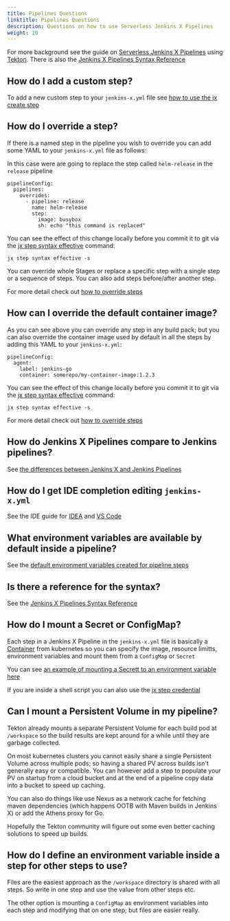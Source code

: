 ```yaml
---
title: Pipelines Questions
linktitle: Pipelines Questions
description: Questions on how to use Serverless Jenkins X Pipelines
weight: 10
---
```


For more background see the guide on [Serverless Jenkins X Pipelines](/docs/concepts/jenkins-x-pipelines/) using [Tekton](https://tekton.dev/). There is also the [Jenkins X Pipelines Syntax Reference](/docs/reference/pipeline-syntax-reference/)

## How do I add a custom step?

To add a new custom step to your `jenkins-x.yml` file see [how to use the jx create step](/docs/concepts/jenkins-x-pipelines/#customizing-the-pipelines)

## How do I override a step?

If there is a named step in the pipeline you wish to override you can add some YAML to your `jenkins-x.yml` file as 
 follows:

In this case were are going to replace the step called `helm-release` in the `release` pipeline

``` 
pipelineConfig:
  pipelines:
    overrides:
      - pipeline: release
        name: helm-release
        step: 
          image: busybox
          sh: echo "this command is replaced"
```   

You can see the effect of this change locally before you commit it to git via the [jx step syntax effective](/commands/jx_step_syntax_effective/) command:

``` 
jx step syntax effective -s
```

You can override whole Stages or replace a specific step with a single step or a sequence of steps. You can also add steps before/after another step.

For more detail check out [how to override steps](/docs/reference/pipeline-syntax-reference/#specifying-and-overriding-release-pull-request-and-feature-pipelines)

## How can I override the default container image?

As you can see above you can override any step in any build pack; but you can also override the container image used by default in all the steps by adding this YAML to your `jenkins-x.yml`:

``` 
pipelineConfig:
  agent:
    label: jenkins-go
    container: somerepo/my-container-image:1.2.3
```

You can see the effect of this change locally before you commit it to git via the [jx step syntax effective](/commands/jx_step_syntax_effective/) command:

``` 
jx step syntax effective -s
```         

For more detail check out [how to override steps](/docs/reference/pipeline-syntax-reference/#specifying-and-overriding-release-pull-request-and-feature-pipelines)

## How do Jenkins X Pipelines compare to Jenkins pipelines?

See [the differences between Jenkins X and Jenkins Pipelines](/docs/concepts/jenkins-x-pipelines/#differences-to-jenkins-pipelines)

## How do I get IDE completion editing `jenkins-x.yml`

See the IDE guide for [IDEA](/docs/concepts/jenkins-x-pipelines/#editing-in-vs-code) and [VS Code](/docs/concepts/jenkins-x-pipelines/#editing-in-vs-code)

## What environment variables are available by default inside a pipeline?

See the [default environment variables created for pipeline steps](/docs/concepts/jenkins-x-pipelines/#default-environment-variables)

## Is there a reference for the syntax?

See the [Jenkins X Pipelines Syntax Reference](/docs/reference/pipeline-syntax-reference/)

## How do I mount a Secret or ConfigMap?

Each step in a Jenkins X Pipeline in the `jenkins-x.yml` file is basically a [Container](https://kubernetes.io/docs/reference/generated/kubernetes-api/v1.15/#container-v1-core) from kubernetes so you can specify the image, resource limitts, environment variables and mount them from a `ConfigMap` or `Secret`

You can see [an example of mounting a Secrett to an environment variable here](/docs/reference/pipeline-syntax-reference/#full-pipeline-definition-in-jenkins-x-yml)

If you are inside a shell script you can also use the [jx step credential](/commands/deprecation/)

## Can I mount a Persistent Volume in my pipeline?

Tekton already mounts a separate Persistent Volume for each build pod at `/workspace` so the build results are kept around for a while until they are garbage collected.

On most kubernetes clusters you cannot easily share a single Persistent Volume across multiple pods; so having a shared PV across builds isn't generally easy or compatible. You can however add a step to populate your PV on startup from a cloud bucket and at the end of a pipeline copy data into a bucket to speed up caching.

You can also do things like use Nexus as a network cache for fetching maven dependencies (which happens OOTB with Maven builds in Jenkins X) or add the Athens proxy for Go.

Hopefully the Tekton community will figure out some even better caching solutions to speed up builds.


## How do I define an environment variable inside a step for other steps to use?

Files are the easiest approach as the `/workspace` directory is shared with all steps. So write in one step and use the value from other steps etc.

The other option is mounting a `ConfigMap` as environment variables into each step and modifying that on one step; but files are easier really.



